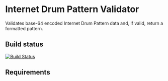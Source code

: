 # Internet Drum Pattern Validator

Validates base-64 encoded Internet Drum Pattern data and, if valid, return a formatted pattern. 

## Build status

[![Build Status](https://travis-ci.org/internetofdrums/internet-drum-pattern-validator.svg?branch=master)](https://travis-ci.org/internetofdrums/internet-drum-pattern-validator)

## Requirements



